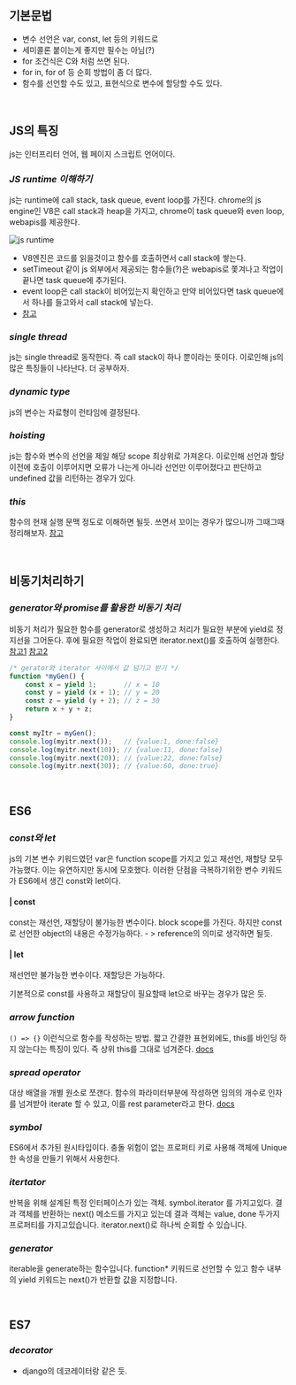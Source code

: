 ## 기본문법

- 변수 선언은  var, const, let 등의 키워드로
- 세미콜론 붙이는게 좋지만 필수는 아님(?)
- for 조건식은 C와 처럼 쓰면 된다.
- for in, for of 등 순회 방법이 좀 더 많다.
- 함수를 선언할 수도 있고, 표현식으로 변수에 할당할 수도 있다.

<br>

## JS의 특징

js는 인터프리터 언어, 웹 페이지 스크립트 언어이다.

### ___JS runtime 이해하기___

js는 runtime에 call stack, task queue, event loop를 가진다.
chrome의 js engine인 V8은 call stack과 heap을 가지고, chrome이 task queue와 even loop, webapis를 제공한다.

![js runtime](https://www.google.com/url?sa=i&source=images&cd=&ved=2ahUKEwjskarr6MnjAhWB7WEKHYRdDPgQjRx6BAgBEAU&url=https%3A%2F%2Fjoshua1988.github.io%2Fweb-development%2Ftranslation%2Fjavascript%2Fhow-js-works-inside-engine%2F&psig=AOvVaw2m_odD23YQ-mTZSMznM9OU&ust=1563929312745083)
- V8엔진은 코드를 읽을것이고 함수를 호출하면서 call stack에 쌓는다. 
- setTimeout 같이 js 외부에서 제공되는 함수들(?)은 webapis로 쫓겨나고 작업이 끝나면 task queue에 추가된다.
- event loop은 call stack이 비어있는지 확인하고 만약 비어있다면  task queue에서 하나를 들고와서 call stack에 넣는다.
- [참고](https://www.youtube.com/watch?v=8aGhZQkoFbQ)


### ___single thread___
js는 single thread로 동작한다. 즉 call stack이 하나 뿐이라는 뜻이다. 이로인해 js의 많은 특징들이 나타난다. 더 공부하자.

### ___dynamic type___
js의 변수는 자료형이 런타임에 결정된다.

### ___hoisting___
js는 함수와 변수의 선언을 제일 해당 scope 최상위로 가져온다.
이로인해 선언과 할당 이전에 호출이 이루어지면 오류가 나는게 아니라 선언만 이루어졌다고 판단하고 undefined 값을 리턴하는 경우가 있다.

### ___this___
함수의 현재 실행 문맥 정도로 이해하면 될듯. 쓰면서 꼬이는 경우가 많으니까 그때그때 정리해보자. [참고](http://webframeworks.kr/tutorials/translate/explanation-of-this-in-javascript-1/)

<br>

## 비동기처리하기

### ___generator와 promise를 활용한 비동기 처리___
비동기 처리가 필요한 함수를 generator로 생성하고 처리가 필요한 부분에 yield로 정지선을 그어둔다.
후에 필요한 작업이 완료되면 iterator.next()를 호출하여 실행한다.
[참고1](https://meetup.toast.com/posts/73)
[참고2](https://velog.io/@rohkorea86/series/Generator-%ED%95%A8%EC%88%98%EB%A5%BC-%EC%9D%B4%ED%95%B4%ED%95%98%EC%9E%90)

```js
/* gerator와 iterator 사이에서 값 넘기고 받기 */
function *myGen() {
    const x = yield 1;       // x = 10
    const y = yield (x + 1); // y = 20
    const z = yield (y + 2); // z = 30
    return x + y + z;
}

const myItr = myGen();
console.log(myitr.next());   // {value:1, done:false}
console.log(myitr.next(10)); // {value:11, done:false}
console.log(myitr.next(20)); // {value:22, done:false}
console.log(myitr.next(30)); // {value:60, done:true}
```

<br>

## ES6

### ___const와 let___
js의 기본 변수 키워드였던 var은 function scope를 가지고 있고 재선언, 재할당 모두 가능했다. 이는 유연하지만 동시에 모호했다.
이러한 단점을 극복하기위한 변수 키워드가 ES6에서 생긴 const와 let이다.
#### | const
const는 재선언, 재할당이 불가능한 변수이다. block scope를 가진다. 하지만 const로 선언한 object의 내용은 수정가능하다. - > reference의 의미로 생각하면 될듯.
#### | let
재선언만 불가능한 변수이다. 재할당은 가능하다.

기본적으로 const를 사용하고 재할당이 필요할때 let으로 바꾸는 경우가 많은 듯.


### ___arrow function___

```() => {}``` 이런식으로 함수를 작성하는 방법. 짧고 간결한 표현외에도, this를 바인딩 하지 않는다는 특징이 있다. 즉 상위 this를 그대로 넘겨준다.
[docs](https://developer.mozilla.org/en-US/docs/Web/JavaScript/Reference/Functions/Arrow_functions)

### ___spread operator___
대상 배열을 개별 원소로 쪼갠다. 함수의 파라미터부분에 작성하면 임의의 개수로 인자를 넘겨받아 iterate 할 수 있고, 이를 rest parameter라고 한다. [docs](https://developer.mozilla.org/en-US/docs/Web/JavaScript/Reference/Functions/Arrow_functions)

### ___symbol___
ES6에서 추가된 원시타입이다. 충돌 위험이 없는 프로퍼티 키로 사용해 객체에 Unique한 속성을 만들기 위해서 사용한다.
### ___itertator___
반복을 위해 설계된 특정 인터페이스가 있는 객체. symbol.iterator 를 가지고있다.
결과 객체를 반환하는 next() 메소드를 가지고 있는데 결과 객체는 value, done 두가지 프로퍼티를 가지고있습니다.
iterator.next()로 하나씩 순회할 수 있습니다.
### ___generator___
iterable을 generate하는 함수입니다. function* 키워드로 선언할 수 있고 함수 내부의 yield 키워드는 next()가 반환할 값을 지정합니다.


<br>

## ES7

### ___decorator___
- django의 데코레이터랑 같은 듯.








